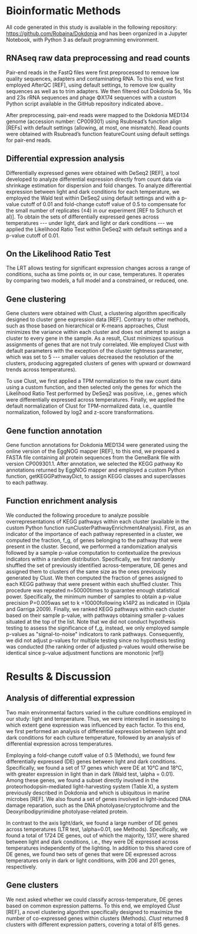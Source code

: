 # Bioinformatic Methods
All code generated in this study is available in the following repository: https://github.com/Robaina/Dokdonia and has been organized in a Jupyter Notebook, with Python 3 as default programming environment.

## RNAseq raw data preprocessing and read counts
Pair-end reads in the FastQ files were first preprocessed to remove low quality sequences, adapters and contaminating RNA. To this end, we first employed AfterQC [REF], using default settings, to remove low quality sequences as well as to trim adapters. We then filtered out Dokdonia 5s, 16s and 23s rRNA sequences and phage ΦX174 sequences with a custom Python script available in the GitHub repository indicated above..

After preprocessing, pair-end reads were mapped to the Dokdonia MED134 genome (accession number: CP009301) using Rsubread’s function align [REFs] with default settings (allowing, at most, one mismatch). Read counts were obtained with Rsubread’s function featureCount using default settings for pair-end reads.

## Differential expression analysis
Differentially expressed genes were obtained with DeSeq2 [REF], a tool developed to analyze differential expression directly from count data via shrinkage estimation for dispersion and fold changes. To analyze differential expression between light and dark conditions for each temperature, we employed the Wald test within DeSeq2 using default settings and with a p-value cutoff of 0.01 and fold-change cutoff value of 0.5 to compensate for the small number of replicates (≤4) in our experiment [REF to Schurch et al)]. To obtain the sets of differentially expressed genes across temperatures --- under light, dark and light or dark conditions --- we applied the Likelihood Ratio Test within DeSeq2 with default settings and a p-value cutoff of 0.01.

## On the Likelihood Ratio Test
The LRT allows testing for significant expression changes across a range of conditions, sucha as time points or, in our case, temperatures. It operates by comparing two models, a full model and a constrained, or reduced, one.

## Gene clustering
Gene clusters were obtained with Clust, a clustering algorithm specifically designed to cluster gene expression data [REF]. Contrary to other methods, such as those based on hierarchical or K-means approaches, Clust minimizes the variance within each cluster and does not attempt to assign a cluster to every gene in the sample. As a result, Clust minimizes spurious assignments of genes that are not truly correlated. We employed Clust with default parameters with the exception of the cluster tightness parameter, which was set to 5 --- smaller values decreased the resolution of the clusters, producing aggregated clusters of genes with upward or downward trends across temperatures).

To use Clust, we first applied a TPM normalization to the raw count data using a custom function, and then selected only the genes for which the Likelihood Ratio Test performed by DeSeq2 was positive, i.e., genes which were differentially expressed across temperatures. Finally, we applied the default normalization of Clust for TPM-normalized data, i.e., quantile normalization, followed by log2 and z-score transformations.

## Gene function annotation
Gene function annotations for Dokdonia MED134 were generated using the online version of the EggNOG mapper [REF], to this end, we prepared a FASTA file containing all protein sequences from the GeneBank file with version CP009301.1. After annotation, we selected the KEGG pathway Ko annotations returned by EggNOG mapper and employed a custom Python function, getKEGGPathwayDict, to assign KEGG classes and superclasses to each pathway.

## Function enrichment analysis
We conducted the following procedure to analyze possible overrepresentations of KEGG pathways within each cluster (available in the custom Python function runClusterPathwayEnrichmentAnalysis). First, as an indicator of the importance of each pathway represented in a cluster, we computed the fraction, f_g, of genes belonging to the pathway that were present in the cluster. Second, we performed a randomization analysis followed by a sample p-value computation to contextualize the previous indicators within a random distribution. Specifically, we first randomly shuffled the set of previously identified across-temperature, DE genes and assigned them to clusters of the same size as the ones previously generated by Clust. We then computed the fraction of genes assigned to each KEGG pathway that were present within each shuffled cluster. This procedure was repeated n=50000times to guarantee enough statistical power. Specifically, the minimum number of samples to obtain a p-value precision P=0.005was set to k =10000following k14P2 as indicated in (Ojala and Garriga 2009). Finally, we ranked KEGG pathways within each cluster based on their sample p-value, with pathways obtaining smaller p-values situated at the top of the list. Note that we did not conduct hypothesis testing to assess the significance of f_g, instead, we only employed sample p-values as "signal-to-noise" indicators to rank pathways. Consequently, we did not adjust p-values for multiple testing since no hypothesis testing was conducted (the ranking order of adjusted p-values would otherwise be identical since p-value adjustment functions are monotonic [ref])




# Results & Discussion

## Analysis of differential expression
Two main environmental factors varied in the culture conditions employed in our study: light and temperature. Thus, we were interested in assessing to which extent gene expression was influenced by each factor. To this end, we first performed an analysis of differential expression between light and dark conditions for each culture temperature, followed by an analysis of differential expression across temperatures.

Employing a fold-change cutoff value of 0.5 (Methods), we found few differentially expressed (DE) genes between light and dark conditions. Specifically, we found a set of 17 genes which were DE at 10°C and 18°C, with greater expression in light than in dark (Wald test, \alpha = 0.01). Among these genes, we found a subset directly involved in the proteorhodopsin-mediated light-harvesting system (Table X), a system previously described in Dokdonia and which is ubiquitous in marine microbes [REF]. We also found a set of genes involved in light-induced DNA damage reparation, such as the DNA photolyase/cryptochrome and the Deoxyribodipyrimidine photolyase-related protein.

In contrast to the axis light/dark, we found  a large number of DE genes across temperatures (LTR test, \alpha=0.01, see Methods). Specifically, we found a total of 1724 DE genes, out of which the majority, 1317, were shared between light and dark conditions, i.e., they were DE expressed across temperatures independently of the lighting. In addition to this shared core of DE genes, we found two sets of genes that were DE expressed across temperatures only in dark or light conditions, with 206 and 201 genes, respectively.

## Gene clusters
We next asked whether we could classify across-temperature, DE genes based on common expression patterns. To this end, we employed _Clust_ [REF], a novel clustering algorithm specifically designed to maximize the number of co-expressed genes within clusters (Methods). _Clust_ returned 8 clusters with different expression patters, covering a total of 815 genes.
